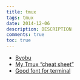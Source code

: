 ```yaml
---
title: tmux
tags: tmux
date: 2014-12-06
description: DESCRIPTION
comments: true
toc: true
---
```


* [Byobu](http://byobu.co/)
* [My Tmux “cheat sheet”](http://blog.niklasottosson.com/?p=574)
* [Good font for terminal](http://leonardo-m.livejournal.com/77079.html)
